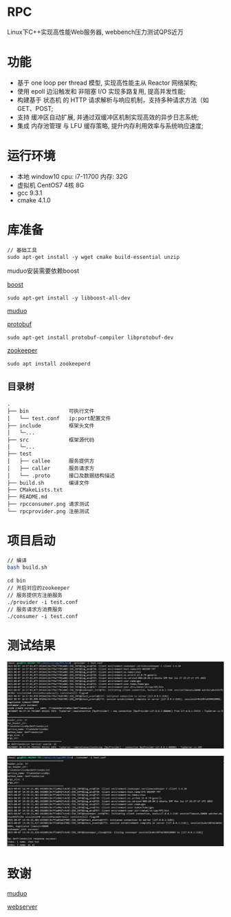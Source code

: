 # RPC
Linux下C++实现高性能Web服务器, webbench压力测试QPS近万

# 功能
* 基于 one loop per thread 模型, 实现高性能主从 Reactor 网络架构;
* 使用 epoll 边沿触发和 非阻塞 I/O 实现多路复用, 提高并发性能;
* 构建基于 状态机 的 HTTP 请求解析与响应机制，支持多种请求方法（如 GET、POST;
* 支持 缓冲区自动扩展, 并通过双缓冲区机制实现高效的异步日志系统;
* 集成 内存池管理 与 LFU 缓存策略, 提升内存利用效率与系统响应速度;

# 运行环境
* 本地   window10 cpu: i7-11700 内存: 32G
* 虚拟机 CentOS7 4核 8G  
* gcc 9.3.1
* cmake 4.1.0

# 库准备
```shell
// 基础工具
sudo apt-get install -y wget cmake build-essential unzip
```
muduo安装需要依赖boost

[boost](https://www.boost.org/releases/latest/)
```shell
sudo apt-get install -y libboost-all-dev
```
[muduo](https://blog.csdn.net/QIANGWEIYUAN/article/details/89023980) 

[protobuf](https://github.com/google/protobuf)
```shell
sudo apt-get install protobuf-compiler libprotobuf-dev
```

[zookeeper](https://zookeeper.apache.org/releases.html)
```shell
sudo apt install zookeeperd
```

## 目录树
```
.
├── bin             可执行文件
│   └── test.conf   ip:port配置文件
├── include         框架头文件
│   └─...
├── src             框架源代码
│   └─...
├── test           
│   ├── callee      服务提供方
│   ├── caller      服务请求方
│   └── .proto      接口及数据结构描述
├── build.sh        编译文件
├── CMakeLists.txt 
├── README.md
├── rpcconsumer.png 请求测试 
└── rpcprovider.png 注册测试
```

# 项目启动
```bash
// 编译
bash build.sh
```
```shell
cd bin
// 开启对应的zookeeper
// 服务提供方注册服务
./provider -i test.conf
// 服务请求方消费服务
./consumer -i test.conf
```

# 测试结果
![testprovider](https://github.com/cceinhorn/ckRPC/blob/master/rpcprovider.png)

![testconsumer](https://github.com/cceinhorn/ckRPC/blob/master/rpcconsumer.png)

# 致谢
[muduo](https://github.com/chenshuo/muduo)

[webserver](https://github.com/markparticle/WebServer)  
